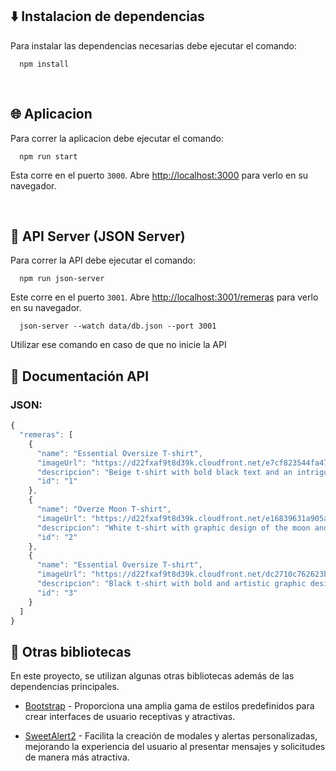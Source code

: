 ## ⬇️ Instalacion de dependencias

Para instalar las dependencias necesarias debe ejecutar el comando: 
```
  npm install
```


‎ 
## 🌐 Aplicacion

Para correr la aplicacion debe ejecutar el comando:
```
  npm run start
```
Esta corre en el puerto `3000`.
Abre [http://localhost:3000](http://localhost:3000) para verlo en su navegador.


‎ 
## 💾 API Server (JSON Server)

Para correr la API debe ejecutar el comando: 
```
  npm run json-server
```
Este corre en el puerto `3001`.
Abre [http://localhost:3001/remeras](http://localhost:3001/remeras) para verlo en su navegador. 

```
  json-server --watch data/db.json --port 3001
```
Utilizar ese comando en caso de que no inicie la API

## 📄 Documentación API
### JSON:

```javascript
{
  "remeras": [
    {
      "name": "Essential Oversize T-shirt",
      "imageUrl": "https://d22fxaf9t8d39k.cloudfront.net/e7cf823544fa4734131f6fa37b9c19c7eb99a22aeca524ce5f49e5d6698338e67239.jpeg",
      "descripcion": "Beige t-shirt with bold black text and an intriguing phrase. Stylish and comfortable for everyday wear.",
      "id": "1"
    },
    {
      "name": "Overze Moon T-shirt",
      "imageUrl": "https://d22fxaf9t8d39k.cloudfront.net/e16839631a905a327103c7e6f353a281b27910353c07f533651a553c4018230d7239.jpg",
      "descripcion": "White t-shirt with graphic design of the moon and related text. Ideal for lovers of space and celestial bodies.",
      "id": "2"
    },
    {
      "name": "Essential Oversize T-shirt",
      "imageUrl": "https://d22fxaf9t8d39k.cloudfront.net/dc2710c762623b9fa12436931522b21590cfb0e4ac0a17f2b569c1cce7cba24e7239.jpg",
      "descripcion": "Black t-shirt with bold and artistic graphic design. Combines a classic grayscale figure with graffiti elements in red and white. ",
      "id": "3"
    }
  ]
}
```

## 🎨 Otras bibliotecas

En este proyecto, se utilizan algunas otras bibliotecas además de las dependencias principales.

 - [Bootstrap](https://getbootstrap.com/) - Proporciona una amplia gama de estilos predefinidos para crear interfaces de usuario receptivas y atractivas.

 - [SweetAlert2](https://sweetalert2.github.io/) - Facilita la creación de modales y alertas personalizadas, mejorando la experiencia del usuario al presentar mensajes y solicitudes de manera más atractiva.
